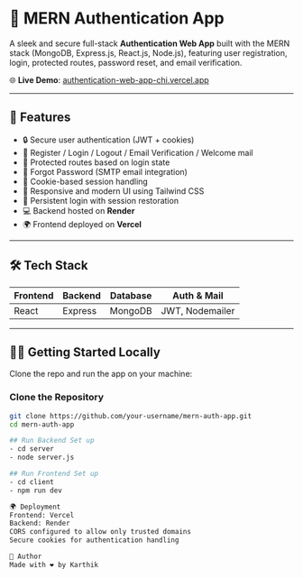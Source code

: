 # 🔐 MERN Authentication App

A sleek and secure full-stack **Authentication Web App** built with the MERN stack (MongoDB, Express.js, React.js, Node.js), featuring user registration, login, protected routes, password reset, and email verification.

🌐 **Live Demo**: [authentication-web-app-chi.vercel.app](https://authentication-web-app-chi.vercel.app)

---

## 🚀 Features

- 🔒 Secure user authentication (JWT + cookies)
- 📝 Register / Login / Logout / Email Verification / Welcome mail
- 🔐 Protected routes based on login state
- 📧 Forgot Password (SMTP email integration)
- 🍪 Cookie-based session handling
- 🎯 Responsive and modern UI using Tailwind CSS
- 🔁 Persistent login with session restoration
- 💻 Backend hosted on **Render**
- 🌍 Frontend deployed on **Vercel**

---

## 🛠️ Tech Stack

| Frontend | Backend | Database | Auth & Mail |
|----------|---------|----------|-------------|
| React    | Express | MongoDB  | JWT, Nodemailer |

---

## 🧑‍💻 Getting Started Locally

Clone the repo and run the app on your machine:

### Clone the Repository

```bash
git clone https://github.com/your-username/mern-auth-app.git
cd mern-auth-app

## Run Backend Set up
- cd server
- node server.js

## Run Frontend Set up
- cd client
- npm run dev

🌍 Deployment
Frontend: Vercel
Backend: Render
CORS configured to allow only trusted domains
Secure cookies for authentication handling

🙌 Author
Made with ❤️ by Karthik
